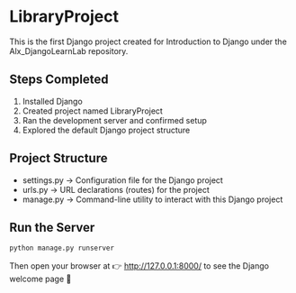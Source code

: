 # LibraryProject

This is the first Django project created for Introduction to Django under the Alx_DjangoLearnLab repository.

## Steps Completed
1. Installed Django
2. Created project named LibraryProject
3. Ran the development server and confirmed setup
4. Explored the default Django project structure

## Project Structure
- settings.py → Configuration file for the Django project
- urls.py → URL declarations (routes) for the project
- manage.py → Command-line utility to interact with this Django project

## Run the Server
```bash
python manage.py runserver
```

Then open your browser at 👉 http://127.0.0.1:8000/ to see the Django welcome page 🚀

